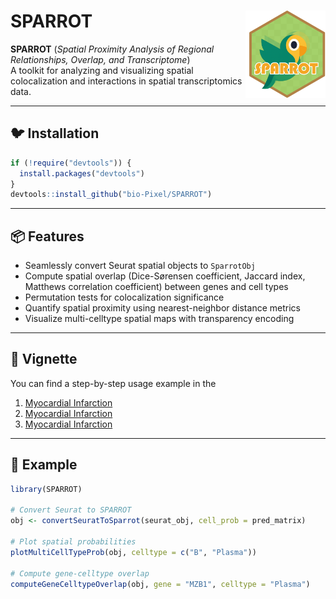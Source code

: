
# SPARROT <img src="man/figures/SPARROT_logo.png" align="right" height="140"/>

**SPARROT** (*Spatial Proximity Analysis of Regional Relationships, Overlap, and Transcriptome*)  
A toolkit for analyzing and visualizing spatial colocalization and interactions in spatial transcriptomics data.

---

## 🐦 Installation

```r
if (!require("devtools")) {
  install.packages("devtools")
}
devtools::install_github("bio-Pixel/SPARROT")
```

---

## 📦 Features

- Seamlessly convert Seurat spatial objects to `SparrotObj`
- Compute spatial overlap (Dice-Sørensen coefficient, Jaccard index, Matthews correlation coefficient) between genes and cell types
- Permutation tests for colocalization significance
- Quantify spatial proximity using nearest-neighbor distance metrics
- Visualize multi-celltype spatial maps with transparency encoding

---

## 📘 Vignette

You can find a step-by-step usage example in the
1. [Myocardial Infarction](vignettes/SPARROT_Workflow1.md)
2. [Myocardial Infarction](vignettes/SPARROT_Workflow2.md)
3. [Myocardial Infarction](vignettes/SPARROT_Workflow3.md)

---

## 🧬 Example

```r
library(SPARROT)

# Convert Seurat to SPARROT
obj <- convertSeuratToSparrot(seurat_obj, cell_prob = pred_matrix)

# Plot spatial probabilities
plotMultiCellTypeProb(obj, celltype = c("B", "Plasma"))

# Compute gene-celltype overlap
computeGeneCelltypeOverlap(obj, gene = "MZB1", celltype = "Plasma")
```
